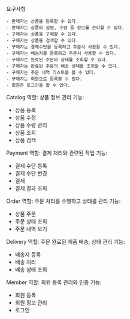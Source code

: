 요구사항

```
- 판매자는 상품을 등록할 수 있다.
- 판매자는 상품의 설명, 수량 등 정보를 관리할 수 있다.
- 구매자는 상품을 구매할 수 있다.
- 구매자는 상품을 검색할 수 있다.
- 구매자는 결제수단을 등록하고 주문시 사용할 수 있다.
- 구매자는 배송지를 등록하고 주문시 사용할 수 있다.
- 구매자는 완료된 주문의 상태를 조회할 수 있다.
- 구매자는 완료된 주문의 배송 상태를 조회할 수 있다.
- 구매자는 주문 내역 리스트를 볼 수 있다.
- 구매자는 회원으로 등록할 수 있다.
- 회원은 로그인을 할 수 있다.
```

Catalog
역할: 상품 정보 관리
기능:
- 상품 등록
- 상품 수정
- 상품 수량 관리
- 상품 조회
- 상품 검색

Payment
역할: 결제 처리와 관련된 작업
기능:
- 결제 수단 등록
- 결제 수단 변경
- 결제
- 결제 결과 조회

Order
역할: 주문 처리를 수행하고 상태를 관리
기능: 
- 상품 주문
- 주문 상태 조회
- 주문 내역 보기

Delivery
역할: 주문 완료된 제품 배송, 상태 관리
기능:
- 배송지 등록
- 배송 처리
- 배송 상태 조회

Member
역할: 회원 등록 관리와 인증
기능:
- 회원 등록
- 회원 정보 관리
- 로그인
